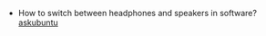 * How to switch between headphones and speakers in software? [askubuntu](https://askubuntu.com/questions/712517/how-to-switch-between-headphones-and-speakers-without-unplugging-headphones)
